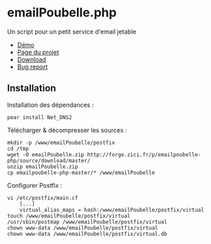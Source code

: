 emailPoubelle.php
=============

Un script pour un petit service d'email jetable

* [Démo](http://poubelle.zici.fr/)
* [Page du projet](http://forge.zici.fr/p/emailpoubelle-php/)
* [Download](http://forge.zici.fr/p/emailpoubelle-php/source/download/master/)
* [Bug report](http://forge.zici.fr/p/emailpoubelle-php/issues/)

Installation
-----------

Installation des dépendances :

    pear install Net_DNS2

Télécharger & décompresser les sources :

    mkdir -p /www/emailPoubelle/postfix
    cd /tmp
    wget -O emailPoubelle.zip http://forge.zici.fr/p/emailpoubelle-php/source/download/master/
    unzip emailPoubelle.zip
    cp emailpoubelle-php-master/* /www/emailPoubelle

Configurer Postfix :

    vi /etc/postfix/main.cf
        [...]
        virtual_alias_maps = hash:/www/emailPoubelle/postfix/virtual
    touch /www/emailPoubelle/postfix/virtual
    /usr/sbin/postmap /www/emailPoubelle/postfix/virtual
    chown www-data /www/emailPoubelle/postfix/virtual
    chown www-data /www/emailPoubelle/postfix/virtual.db
